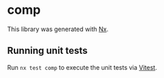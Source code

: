 # comp

This library was generated with [Nx](https://nx.dev).

## Running unit tests

Run `nx test comp` to execute the unit tests via [Vitest](https://vitest.dev/).
